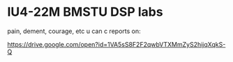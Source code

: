 # IU4-22M BMSTU DSP labs
pain, dement, courage, etc
u can c reports on:

https://drive.google.com/open?id=1VA5sS8F2F2qwbVTXMmZyS2hijqXqkS-Q
